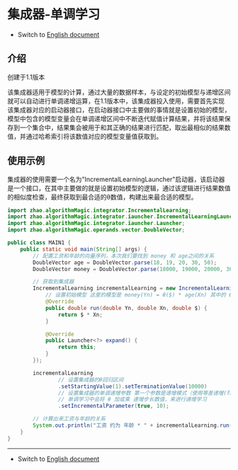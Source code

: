 # 集成器-单调学习

- Switch to [English document](https://github.com/BeardedManZhao/algorithmStar/blob/main/KnowledgeDocument/Integrator%20Monotonic%20Learning.md)

## 介绍

创建于1.1版本

该集成器适用于模型的计算，通过大量的数据样本，与设定的初始模型与递增区间就可以自动进行单调递增运算，在1.1版本中，该集成器投入使用，需要首先实现该集成器对应的启动器接口，在启动器接口中主要做的事情就是设置初始的模型，模型中包含的模型变量会在单调递增区间中不断迭代赋值计算结果，并将该结果保存到一个集合中，结果集会被用于和其正确的结果进行匹配，取出最相似的结果数值，并通过哈希索引将该数值对应的模型变量值获取到。

## 使用示例

集成器的使用需要一个名为"IncrementalLearningLauncher"启动器，该启动器是一个接口，在其中主要做的就是设置初始模型的逻辑，通过该逻辑进行结果数值的相似度检查，最终获取到最合适的θ数值，构建出来最合适的模型。

```java
import zhao.algorithmMagic.integrator.IncrementalLearning;
import zhao.algorithmMagic.integrator.iauncher.IncrementalLearningLauncher;
import zhao.algorithmMagic.integrator.iauncher.Launcher;
import zhao.algorithmMagic.operands.vector.DoubleVector;

public class MAIN1 {
    public static void main(String[] args) {
        // 配置工资和年龄的向量序列，本次我们要找到 money 和 age之间的关系
        DoubleVector age = DoubleVector.parse(18, 19, 20, 30, 50);
        DoubleVector money = DoubleVector.parse(18000, 19000, 20000, 30000, 50000);

        // 获取到集成器
        IncrementalLearning incrementalLearning = new IncrementalLearning("A", new IncrementalLearningLauncher() {
            // 设置初始模型 这里的模型是 money(Yn) = θ($) * age(Xn) 其中的 θ 就是单调计算的主角
            @Override
            public double run(double Yn, double Xn, double $) {
                return $ * Xn;
            }

            @Override
            public Launcher<?> expand() {
                return this;
            }
        });

        incrementalLearning
                // 设置集成器的θ回归区间
                .setStartingValue(1).setTerminationValue(10000)
                // 设置集成器的单调递增参数 第一个参数是递增模式（使用等差递增(false)还是等比递增(true)）第二个参数是递增步长。
                // 单调学习中会将 θ 加或乘 递增步长数值，来进行递增学习
                .setIncrementalParameter(true, 10);

        // 计算出来工资与年龄的关系
        System.out.println("工资 约为 年龄 * " + incrementalLearning.run(money, age));
    }
}
```

<hr>

- Switch to [English document](https://github.com/BeardedManZhao/algorithmStar/blob/main/KnowledgeDocument/Integrator%20Monotonic%20Learning.md)
